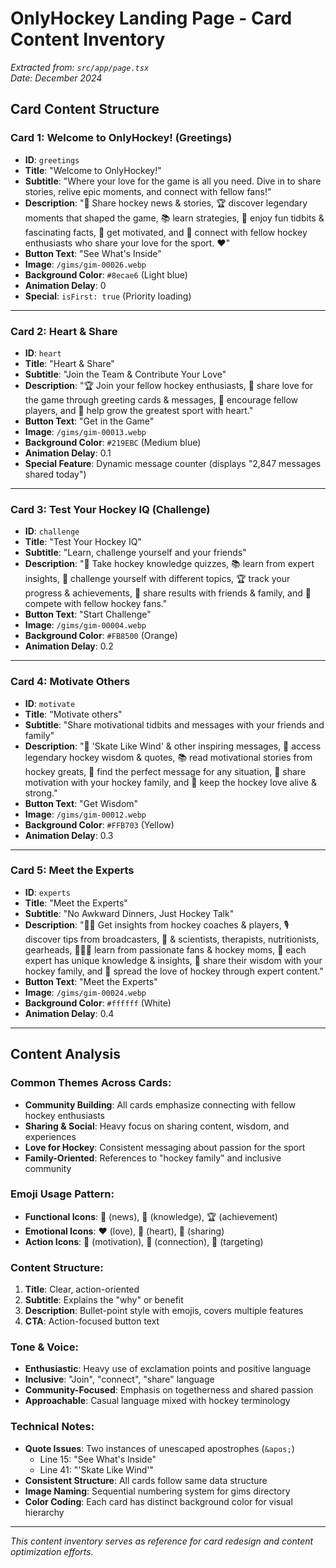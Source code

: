 # OnlyHockey Landing Page - Card Content Inventory

*Extracted from: `src/app/page.tsx`*  
*Date: December 2024*

## Card Content Structure

### Card 1: Welcome to OnlyHockey! (Greetings)
- **ID**: `greetings`
- **Title**: "Welcome to OnlyHockey!"
- **Subtitle**: "Where your love for the game is all you need. Dive in to share stories, relive epic moments, and connect with fellow fans!"
- **Description**: "📰 Share hockey news & stories, 🏆 discover legendary moments that shaped the game, 📚 learn strategies, 🧠 enjoy fun tidbits & fascinating facts, 💪 get motivated, and 🤝 connect with fellow hockey enthusiasts who share your love for the sport. ❤️"
- **Button Text**: "See What's Inside"
- **Image**: `/gims/gim-00026.webp`
- **Background Color**: `#8ecae6` (Light blue)
- **Animation Delay**: 0
- **Special**: `isFirst: true` (Priority loading)

---

### Card 2: Heart & Share
- **ID**: `heart`
- **Title**: "Heart & Share"
- **Subtitle**: "Join the Team & Contribute Your Love"
- **Description**: "🏆 Join your fellow hockey enthusiasts, 💝 share love for the game through greeting cards & messages, 💪 encourage fellow players, and 💖 help grow the greatest sport with heart."
- **Button Text**: "Get in the Game"
- **Image**: `/gims/gim-00013.webp`
- **Background Color**: `#219EBC` (Medium blue)
- **Animation Delay**: 0.1
- **Special Feature**: Dynamic message counter (displays "2,847 messages shared today")

---

### Card 3: Test Your Hockey IQ (Challenge)
- **ID**: `challenge`
- **Title**: "Test Your Hockey IQ"
- **Subtitle**: "Learn, challenge yourself and your friends"
- **Description**: "🧠 Take hockey knowledge quizzes, 📚 learn from expert insights, 🎯 challenge yourself with different topics, 🏆 track your progress & achievements, 📱 share results with friends & family, and 🤝 compete with fellow hockey fans."
- **Button Text**: "Start Challenge"
- **Image**: `/gims/gim-00004.webp`
- **Background Color**: `#FB8500` (Orange)
- **Animation Delay**: 0.2

---

### Card 4: Motivate Others
- **ID**: `motivate`
- **Title**: "Motivate others"
- **Subtitle**: "Share motivational tidbits and messages with your friends and family"
- **Description**: "💨 'Skate Like Wind' & other inspiring messages, 💪 access legendary hockey wisdom & quotes, 📚 read motivational stories from hockey greats, 🎯 find the perfect message for any situation, 🤝 share motivation with your hockey family, and 💖 keep the hockey love alive & strong."
- **Button Text**: "Get Wisdom"
- **Image**: `/gims/gim-00012.webp`
- **Background Color**: `#FFB703` (Yellow)
- **Animation Delay**: 0.3

---

### Card 5: Meet the Experts
- **ID**: `experts`
- **Title**: "Meet the Experts"
- **Subtitle**: "No Awkward Dinners, Just Hockey Talk"
- **Description**: "👨‍🏫 Get insights from hockey coaches & players, 🎙️ discover tips from broadcasters, 🔬 & scientists, therapists, nutritionists, gearheads, 👩‍👧‍👦 learn from passionate fans & hockey moms, 🎯 each expert has unique knowledge & insights, 🤝 share their wisdom with your hockey family, and 💖 spread the love of hockey through expert content."
- **Button Text**: "Meet the Experts"
- **Image**: `/gims/gim-00024.webp`
- **Background Color**: `#ffffff` (White)
- **Animation Delay**: 0.4

---

## Content Analysis

### Common Themes Across Cards:
- **Community Building**: All cards emphasize connecting with fellow hockey enthusiasts
- **Sharing & Social**: Heavy focus on sharing content, wisdom, and experiences
- **Love for Hockey**: Consistent messaging about passion for the sport
- **Family-Oriented**: References to "hockey family" and inclusive community

### Emoji Usage Pattern:
- **Functional Icons**: 📰 (news), 🧠 (knowledge), 🏆 (achievement)
- **Emotional Icons**: ❤️ (love), 💖 (heart), 💝 (sharing)
- **Action Icons**: 💪 (motivation), 🤝 (connection), 🎯 (targeting)

### Content Structure:
1. **Title**: Clear, action-oriented
2. **Subtitle**: Explains the "why" or benefit
3. **Description**: Bullet-point style with emojis, covers multiple features
4. **CTA**: Action-focused button text

### Tone & Voice:
- **Enthusiastic**: Heavy use of exclamation points and positive language
- **Inclusive**: "Join", "connect", "share" language
- **Community-Focused**: Emphasis on togetherness and shared passion
- **Approachable**: Casual language mixed with hockey terminology

### Technical Notes:
- **Quote Issues**: Two instances of unescaped apostrophes (`&apos;`)
  - Line 15: "See What&apos;s Inside"
  - Line 41: "&apos;Skate Like Wind&apos;"
- **Consistent Structure**: All cards follow same data structure
- **Image Naming**: Sequential numbering system for gims directory
- **Color Coding**: Each card has distinct background color for visual hierarchy

---

*This content inventory serves as reference for card redesign and content optimization efforts.*
